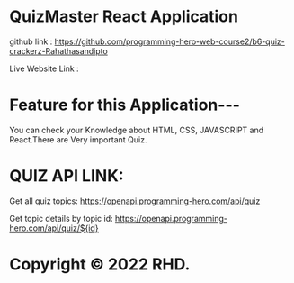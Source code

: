 # QuizMaster React Application
github link : https://github.com/programming-hero-web-course2/b6-quiz-crackerz-Rahathasandipto

Live Website Link : 

# Feature for this Application---
You can check your Knowledge about HTML, CSS, JAVASCRIPT and React.There are Very important Quiz.

# QUIZ API LINK:
Get all quiz topics: https://openapi.programming-hero.com/api/quiz

Get topic details by topic id: https://openapi.programming-hero.com/api/quiz/${id}

# Copyright © 2022 RHD.